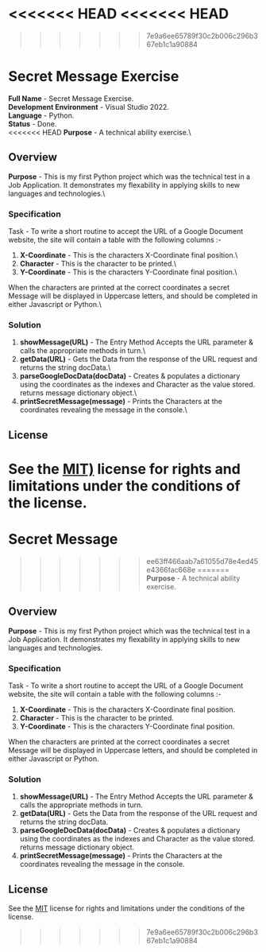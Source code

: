 <<<<<<< HEAD
<<<<<<< HEAD
=======
>>>>>>> 7e9a6ee65789f30c2b006c296b367eb1c1a90884
# Secret Message Exercise
**Full Name** - Secret Message Exercise.\
**Development Environment** - Visual Studio 2022.\
**Language**  - Python.\
**Status**    - Done.\
<<<<<<< HEAD
**Purpose**   - A technical ability exercise.\

## Overview
**Purpose** - This is my first Python project which was the technical test in a Job Application.  It demonstrates my flexability in applying skills to new languages and technologies.\

### Specification
Task - To write a short routine to accept the URL of a Google Document website, the site will contain a table with the following columns :-
1. **X-Coordinate** - This is the characters X-Coordinate final position.\
2. **Character** - This is the character to be printed.\
3. **Y-Coordinate** - This is the characters Y-Coordinate final position.\

When the characters are printed at the correct coordinates a secret Message will be displayed in Uppercase letters, and should be completed in either Javascript or Python.\

### Solution
1. **showMessage(URL)** - The Entry Method Accepts the URL parameter & calls the appropriate methods in turn.\
2. **getData(URL)** - Gets the Data from the response of the URL request and returns the string docData.\
3. **parseGoogleDocData(docData)** - Creates & populates a dictionary using the coordinates as the indexes and Character as the value stored. returns message dictionary object.\
4. **printSecretMessage(message)** - Prints the Characters at the coordinates revealing the message in the console.\

## License
See the [MIT)](LICENSE) license for rights and limitations under the conditions of the license.
=======
# Secret Message

>>>>>>> ee63ff466aab7a61055d78e4ed45e4366fac668e
=======
**Purpose**   - A technical ability exercise.

## Overview
**Purpose** - This is my first Python project which was the technical test in a Job Application.  It demonstrates my flexability in applying skills to new languages and technologies.

### Specification
Task - To write a short routine to accept the URL of a Google Document website, the site will contain a table with the following columns :-
1. **X-Coordinate** - This is the characters X-Coordinate final position.
2. **Character** - This is the character to be printed.
3. **Y-Coordinate** - This is the characters Y-Coordinate final position.

When the characters are printed at the correct coordinates a secret Message will be displayed in Uppercase letters, and should be completed in either Javascript or Python.

### Solution
1. **showMessage(URL)** - The Entry Method Accepts the URL parameter & calls the appropriate methods in turn.
2. **getData(URL)** - Gets the Data from the response of the URL request and returns the string docData.
3. **parseGoogleDocData(docData)** - Creates & populates a dictionary using the coordinates as the indexes and Character as the value stored. returns message dictionary object.
4. **printSecretMessage(message)** - Prints the Characters at the coordinates revealing the message in the console.

## License
See the [MIT](LICENSE) license for rights and limitations under the conditions of the license.
>>>>>>> 7e9a6ee65789f30c2b006c296b367eb1c1a90884
